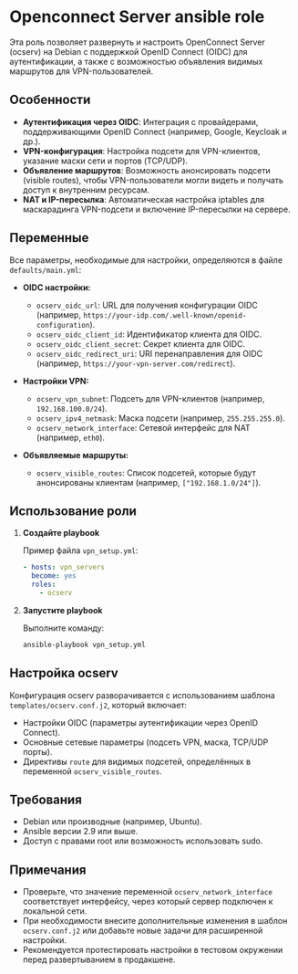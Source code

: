 # Openconnect Server ansible role

Эта роль позволяет развернуть и настроить OpenConnect Server (ocserv) на Debian с поддержкой OpenID Connect (OIDC) для аутентификации, а также с возможностью объявления видимых маршрутов для VPN-пользователей.

## Особенности

- **Аутентификация через OIDC**: Интеграция с провайдерами, поддерживающими OpenID Connect (например, Google, Keycloak и др.).
- **VPN-конфигурация**: Настройка подсети для VPN-клиентов, указание маски сети и портов (TCP/UDP).
- **Объявление маршрутов**: Возможность анонсировать подсети (visible routes), чтобы VPN-пользователи могли видеть и получать доступ к внутренним ресурсам.
- **NAT и IP-пересылка**: Автоматическая настройка iptables для маскарадинга VPN-подсети и включение IP-пересылки на сервере.

## Переменные

Все параметры, необходимые для настройки, определяются в файле `defaults/main.yml`:

- **OIDC настройки:**
  - `ocserv_oidc_url`: URL для получения конфигурации OIDC (например, `https://your-idp.com/.well-known/openid-configuration`).
  - `ocserv_oidc_client_id`: Идентификатор клиента для OIDC.
  - `ocserv_oidc_client_secret`: Секрет клиента для OIDC.
  - `ocserv_oidc_redirect_uri`: URI перенаправления для OIDC (например, `https://your-vpn-server.com/redirect`).

- **Настройки VPN:**
  - `ocserv_vpn_subnet`: Подсеть для VPN-клиентов (например, `192.168.100.0/24`).
  - `ocserv_ipv4_netmask`: Маска подсети (например, `255.255.255.0`).
  - `ocserv_network_interface`: Сетевой интерфейс для NAT (например, `eth0`).

- **Объявляемые маршруты:**
  - `ocserv_visible_routes`: Список подсетей, которые будут анонсированы клиентам (например, `["192.168.1.0/24"]`).

## Использование роли

1. **Создайте playbook**

   Пример файла `vpn_setup.yml`:

   ```yaml
   - hosts: vpn_servers
     become: yes
     roles:
       - ocserv
   ```

2. **Запустите playbook**

   Выполните команду:

   ```bash
   ansible-playbook vpn_setup.yml
   ```

## Настройка ocserv

Конфигурация ocserv разворачивается с использованием шаблона `templates/ocserv.conf.j2`, который включает:

- Настройки OIDC (параметры аутентификации через OpenID Connect).
- Основные сетевые параметры (подсеть VPN, маска, TCP/UDP порты).
- Директивы `route` для видимых подсетей, определённых в переменной `ocserv_visible_routes`.

## Требования

- Debian или производные (например, Ubuntu).
- Ansible версии 2.9 или выше.
- Доступ с правами root или возможность использовать sudo.

## Примечания

- Проверьте, что значение переменной `ocserv_network_interface` соответствует интерфейсу, через который сервер подключен к локальной сети.
- При необходимости внесите дополнительные изменения в шаблон `ocserv.conf.j2` или добавьте новые задачи для расширенной настройки.
- Рекомендуется протестировать настройки в тестовом окружении перед развертыванием в продакшене.
